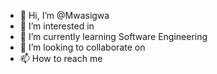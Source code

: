 - 👋 Hi, I’m @Mwasigwa
- 👀 I’m interested in 
- 🌱 I’m currently learning Software Engineering 
- 💞️ I’m looking to collaborate on 
- 📫 How to reach me 

<!---
Mwasigwa2/Mwasigwa2 is a ✨ special ✨ repository because its `README.md` (this file) appears on your GitHub profile.
You can click the Preview link to take a look at your changes.
--->
